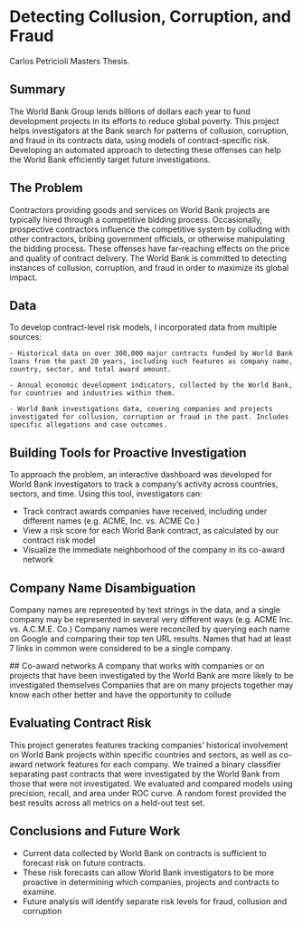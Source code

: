 # Detecting Collusion, Corruption, and Fraud

Carlos Petricioli Masters Thesis.

## Summary

The World Bank Group lends billions of dollars each year to fund development projects in its efforts to reduce global poverty. This project helps investigators at the Bank search for patterns of collusion, corruption, and fraud in its contracts data, using models of contract-specific risk. Developing an automated approach to detecting these offenses can help the World Bank efficiently target future investigations.


## The Problem
Contractors providing goods and services on World Bank projects are typically hired through a competitive bidding process. Occasionally, prospective contractors influence the competitive system by colluding with other contractors, bribing government officials, or otherwise manipulating the bidding process. These offenses have far-reaching effects on the price and quality of contract delivery. The World Bank is committed to detecting instances of collusion, corruption, and fraud in order to maximize its global impact.

## Data
To develop contract-level risk models, I incorporated data from multiple sources:

	- Historical data on over 300,000 major contracts funded by World Bank loans from the past 20 years, including such features as company name, country, sector, and total award amount.

	- Annual economic development indicators, collected by the World Bank, for countries and industries within them.

	- World Bank investigations data, covering companies and projects investigated for collusion, corruption or fraud in the past. Includes specific allegations and case outcomes.

## Building Tools for Proactive Investigation

To approach the problem,  an interactive dashboard was developed for World Bank investigators to track a company’s activity across countries, sectors, and time. Using this tool, investigators can:
- Track contract awards companies have received, including under different names (e.g. ACME, Inc. vs. ACME Co.)
- View a risk score for each World Bank contract, as calculated by our contract risk model
- Visualize the immediate neighborhood of the company in its co-award network

## Company Name Disambiguation
Company names are represented by text strings in the data, and a single company may be represented in several very different ways (e.g. ACME Inc. vs. A.C.M.E. Co.)
Company names were reconciled by querying each name on Google and comparing their top ten URL results. Names that had at least 7 links in common were considered to be a single company.

## Co-award networks
A company that works with companies or on projects that have been investigated by the World Bank are more likely to be investigated themselves
Companies that are on many projects together may know each other better and have the opportunity to collude

## Evaluating Contract Risk
This project generates features tracking companies’ historical involvement on World Bank projects within specific countries and sectors, as well as co-award network features for each company. We trained a binary classifier separating past contracts that were investigated by the World Bank from those that were not investigated. We evaluated and compared models using precision, recall, and area under ROC curve. A random forest provided the best results across all metrics on a held-out test set.

## Conclusions and Future Work
- Current data collected by World Bank on contracts is sufficient to forecast risk on future contracts.
- These risk forecasts can allow World Bank investigators to be more proactive in determining which companies, projects and contracts to examine.
- Future analysis will identify separate risk levels for fraud, collusion and corruption




